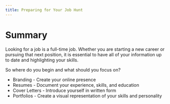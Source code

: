 ```yaml
---
title: Preparing for Your Job Hunt
---
```


# Summary

Looking for a job is a full-time job. Whether you are starting a new career or pursuing that next position, it is essential to have all of your information up to date and highlighting your skills.

So where do you begin and what should you focus on?

- Branding - Create your online presence
- Resumes - Document your experience, skills, and education
- Cover Letters - Introduce yourself in written form
- Portfolios - Create a visual representation of your skills and personality
